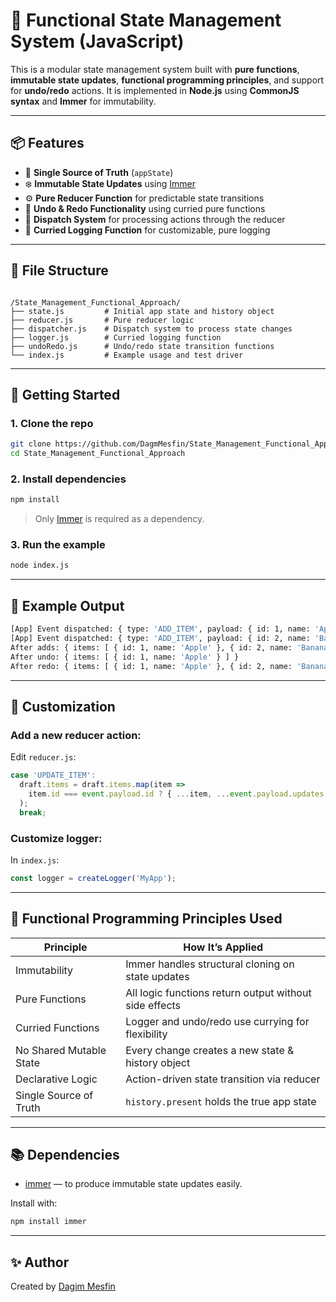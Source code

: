 # 🧠 Functional State Management System (JavaScript)

This is a modular state management system built with **pure functions**, **immutable state updates**, **functional programming principles**, and support for **undo/redo** actions. It is implemented in **Node.js** using **CommonJS syntax** and **Immer** for immutability.

---

## 📦 Features

- 🧱 **Single Source of Truth** (`appState`)
- ❄️ **Immutable State Updates** using [Immer](https://immerjs.github.io/immer/)
- ⚙️ **Pure Reducer Function** for predictable state transitions
- 🔁 **Undo & Redo Functionality** using curried pure functions
- 🧪 **Dispatch System** for processing actions through the reducer
- 📝 **Curried Logging Function** for customizable, pure logging

---

## 📁 File Structure

```

/State_Management_Functional_Approach/
├── state.js         # Initial app state and history object
├── reducer.js       # Pure reducer logic
├── dispatcher.js    # Dispatch system to process state changes
├── logger.js        # Curried logging function
├── undoRedo.js      # Undo/redo state transition functions
└── index.js         # Example usage and test driver

````

---

## 🚀 Getting Started

### 1. Clone the repo

```bash
git clone https://github.com/DagmMesfin/State_Management_Functional_Approach.git
cd State_Management_Functional_Approach
````

### 2. Install dependencies

```bash
npm install
```

> Only [Immer](https://www.npmjs.com/package/immer) is required as a dependency.

### 3. Run the example

```bash
node index.js
```

---

## 🧠 Example Output

```bash
[App] Event dispatched: { type: 'ADD_ITEM', payload: { id: 1, name: 'Apple' } }
[App] Event dispatched: { type: 'ADD_ITEM', payload: { id: 2, name: 'Banana' } }
After adds: { items: [ { id: 1, name: 'Apple' }, { id: 2, name: 'Banana' } ] }
After undo: { items: [ { id: 1, name: 'Apple' } ] }
After redo: { items: [ { id: 1, name: 'Apple' }, { id: 2, name: 'Banana' } ] }
```

---

## 🔧 Customization

### Add a new reducer action:

Edit `reducer.js`:

```js
case 'UPDATE_ITEM':
  draft.items = draft.items.map(item =>
    item.id === event.payload.id ? { ...item, ...event.payload.updates } : item
  );
  break;
```

### Customize logger:

In `index.js`:

```js
const logger = createLogger('MyApp');
```

---

## 🧪 Functional Programming Principles Used

| Principle               | How It’s Applied                                       |
| ----------------------- | ------------------------------------------------------ |
| Immutability            | Immer handles structural cloning on state updates      |
| Pure Functions          | All logic functions return output without side effects |
| Curried Functions       | Logger and undo/redo use currying for flexibility      |
| No Shared Mutable State | Every change creates a new state & history object      |
| Declarative Logic       | Action-driven state transition via reducer             |
| Single Source of Truth  | `history.present` holds the true app state             |

---

## 📚 Dependencies

* [immer](https://www.npmjs.com/package/immer) — to produce immutable state updates easily.

Install with:

```bash
npm install immer
```

---

## ✨ Author

Created by [Dagim Mesfin](https://github.com/DagmMesfin)
